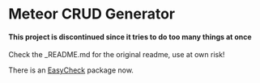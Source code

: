 Meteor CRUD Generator
=====================

#### This project is discontinued since it tries to do too many things at once

Check the _README.md for the original readme, use at own risk!

There is an [EasyCheck](https://github.com/matteodem/meteor-easy-check) package now.
